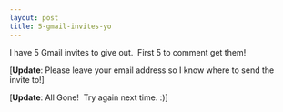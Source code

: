 ```yaml
---
layout: post
title: 5-gmail-invites-yo
---
```

I have 5 Gmail invites to give out.  First 5 to comment get them!

[**Update**: Please leave your email address so I know where to send the
invite to!]

[**Update**: All Gone!  Try again next time. :)]
